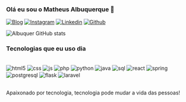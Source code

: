 ### Olá eu sou o Matheus Albuquerque 👋

[![Blog](https://img.shields.io/website-up-down-green-red/http/monip.org.svg)](https://matheusalbuquerque.com)
[![Instagram](https://img.shields.io/badge/Instagram-E4405F?style=for-the-badge&logo=instagram&logoColor=white)](https://instagram.com/matheus_aalbuquerque_)
[![Linkedin](https://img.shields.io/badge/LinkedIn-0077B5?style=for-the-badge&logo=linkedin&logoColor=white)](https://www.linkedin.com/in/matheus-albuquerque-4512bb264/)
[![Github](https://img.shields.io/badge/GitHub-100000?style=for-the-badge&logo=github&logoColor=white)](https://github.com/matheusalbuquer/matheusalbuquer)

![Albuquer GitHub stats](https://github-readme-stats.vercel.app/api?username=matheusalbuquer&show_icons=true&theme=dracula)

### Tecnologias que eu uso dia

<div style="display: inline_block"><br/>
    <img align="center" alt="html5" src="https://img.shields.io/badge/HTML5-E34F26?style=for-the-badge&logo=html5&logoColor=white">
    <img align="center" alt="css" src="https://img.shields.io/badge/CSS3-1572B6?style=for-the-badge&logo=css3&logoColor=white">
    <img align="center" alt="js" src="https://img.shields.io/badge/JavaScript-F7DF1E?style=for-the-badge&logo=javascript&logoColor=black">
    <img align="center" alt="php" src="https://img.shields.io/badge/PHP-777BB4?style=for-the-badge&logo=php&logoColor=white">
    <img align="center" alt="python" src="https://img.shields.io/badge/Python-14354C?style=for-the-badge&logo=python&logoColor=white">
    <img align="center" alt="java" src="https://img.shields.io/badge/Java-ED8B00?style=for-the-badge&logo=openjdk&logoColor=white">
   <img align="center" alt="sql" src="https://img.shields.io/badge/ MySQL-00000F?style=for-the-badge&logo=mysql&logoColor=white">
    <img align="center" alt="react" src="https://img.shields.io/badge/React-20232A?style=for-the-badge&logo=react&logoColor=61DAFB">
    <img align="center" alt="spring" src="https://img.shields.io/badge/Spring-6DB33F?style=for-the-badge&logo=spring&logoColor=white">
    <img align="center" alt="postgresql" src="https://img.shields.io/badge/PostgreSQL-316192?style=for-the-badge&logo=postgresql&logoColor=white">
    <img align="center" alt="flask" src="https://img.shields.io/badge/Flask-000000?style=for-the-badge&logo=flask&logoColor=white">
    <img align="center" alt="laravel" src="https://img.shields.io/badge/Laravel-FF2D20?style=for-the-badge&logo=laravel&logoColor=white">
</div></br>

Apaixonado por tecnologia, tecnologia pode mudar a vida das pessoas!



